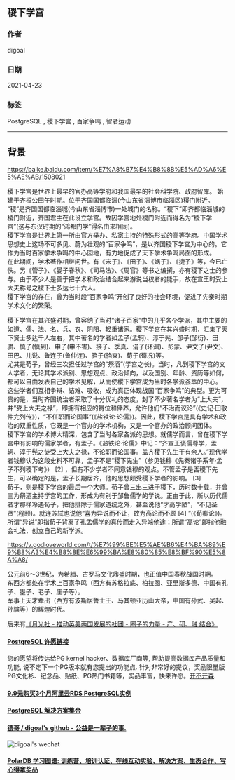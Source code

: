 ## 稷下学宫  
    
### 作者    
digoal    
    
### 日期    
2021-04-23     
    
### 标签    
PostgreSQL , 稷下学宫 , 百家争鸣 , 智者运动  
    
----    
    
## 背景    
    
https://baike.baidu.com/item/%E7%A8%B7%E4%B8%8B%E5%AD%A6%E5%AE%AB/1508021  
  
稷下学宫是世界上最早的官办高等学府和我国最早的社会科学院、政府智库。  始建于齐桓公田午时期。位于齐国国都临淄(今山东省淄博市临淄区)稷门附近。  
“稷”是齐国国都临淄城(今山东省淄博市)一处城门的名称。“稷下”即齐都临淄城的稷门附近，齐国君主在此设立学宫。故因学宫地处稷门附近而得名为“稷下学宫”(这与东汉时期的“鸿都门学”得名由来相同)。  
稷下学宫是世界上第一所由官方举办、私家主持的特殊形式的高等学府。中国学术思想史上这场不可多见、蔚为壮观的“百家争鸣”，是以齐国稷下学宫为中心的。它作为当时百家学术争鸣的中心园地，有力地促成了天下学术争鸣局面的形成。  
在此期间，学术著作相继问世。有《宋子》、《田子》、《蜗子》、《捷子》等，今已亡佚。另《管子》、《晏子春秋》、《司马法》、《周官》等书之编撰，亦有稷下之士的参与。由于不少人是善于把学术和政治结合起来游说当权者的能手，故在宣王时受上大夫称号之稷下士多达七十六人。  
稷下学宫的存在，曾为当时段“百家争鸣”开创了良好的社会环境，促进了先秦时期学术文化的繁荣。  
  
稷下学宫在其兴盛时期，曾容纳了当时“诸子百家”中的几乎各个学派，其中主要的如道、儒、法、名、兵、农、阴阳、轻重诸家。稷下学宫在其兴盛时期，汇集了天下贤士多达千人左右，其中著名的学者如孟子(孟轲)、淳于髡、邹子(邹衍)、田骈、慎子(慎到)、申子(申不害)、接子、季真、涓子(环渊)、彭蒙、尹文子(尹文)、田巴、儿说、鲁连子(鲁仲连)、驺子(驺奭)、荀子(荀况)等。  
尤其是荀子，曾经三次担任过学宫的“祭酒”(学宫之长)。当时，凡到稷下学宫的文人学者，无论其学术派别、思想观点、政治倾向，以及国别、年龄、资历等如何，都可以自由发表自己的学术见解，从而使稷下学宫成为当时各学派荟萃的中心。  
这些学者们互相争辩、诘难、吸收，成为真正体现战国“百家争鸣”的典型。更为可贵的是，当时齐国统治者采取了十分优礼的态度，封了不少著名学者为“上大夫”，并“受上大夫之禄”，即拥有相应的爵位和俸养，允许他们“不治而议论”(《史记·田敬仲完列传》)，“不任职而论国事”(《盐铁论·论儒》)。因此，稷下学宫是具有学术和政治的双重性质，它既是一个官办的学术机构，又是一个官办的政治顾问团体。  
稷下学宫的学术博大精深，包含了当时各家各派的思想。就儒学而言，曾在稷下学宫中有影响的儒家学者，有孟子。《盐铁论·论儒》中记：“齐宣王褒儒尊学，孟轲、淳于髡之徒受上大夫之禄，不论职而论国事。盖齐稷下先生干有余人。”现代学者钱穆认为这段史料不可靠，孟子不是“稷下先生”（参见钱穆《先秦诸子系年·孟子不列稷下考》） [2]  ，但有不少学者不同意钱穆的观点。不管孟子是否稷下先生，可以确定的是，孟子长期居齐，他的思想颇受稷下学者的影响。 [3]   
荀子，则是稷下学宫的最后一个大师。荀子曾三出三进于稷下，历时数十载，并曾三为祭酒主持学宫的工作，形成为有别于邹鲁儒学的学说。正由于此，所以历代儒者才那样冷遇荀子，把他排除于儒家道统之外，甚至说他“才高学陋”，“不见圣贤”(程颐)。就连苏轼也说他“喜为异说而不让，敢为高论而不顾 [4]  ”(《荀卿论》)。所谓“异说”即指荀子背离了孔孟儒学的真传而走入异端他途；所谓“高论”即指他融会礼法，创立自己的新学派。  
  
  
https://v.godloveworld.com/t/%E7%99%BE%E5%AE%B6%E4%BA%89%E9%B8%A3%E4%B8%8E%E6%99%BA%E8%80%85%E8%BF%90%E5%8A%A8/  
  
公元前6～3世纪，为希腊、古罗马文化鼎盛时期，也正值中国春秋战国时期。  
东西方都处在学术上百家争鸣（西方有苏格拉底、柏拉图、亚里斯多德、中国有孔子、墨子、老子、庄子等）。  
军事上天才辈出（西方有波斯居鲁士王、马其顿亚历山大帝，中国有孙武、吴起、孙膑等）的辉煌时代。  
  
后来有[《月光社 - 推动英美两国发展的社团 - 圈子的力量 - 产、研、融 结合》](../202103/20210316_04.md)    
    
  
#### [PostgreSQL 许愿链接](https://github.com/digoal/blog/issues/76 "269ac3d1c492e938c0191101c7238216")
您的愿望将传达给PG kernel hacker、数据库厂商等, 帮助提高数据库产品质量和功能, 说不定下一个PG版本就有您提出的功能点. 针对非常好的提议，奖励限量版PG文化衫、纪念品、贴纸、PG热门书籍等，奖品丰富，快来许愿。[开不开森](https://github.com/digoal/blog/issues/76 "269ac3d1c492e938c0191101c7238216").  
  
  
#### [9.9元购买3个月阿里云RDS PostgreSQL实例](https://www.aliyun.com/database/postgresqlactivity "57258f76c37864c6e6d23383d05714ea")
  
  
#### [PostgreSQL 解决方案集合](https://yq.aliyun.com/topic/118 "40cff096e9ed7122c512b35d8561d9c8")
  
  
#### [德哥 / digoal's github - 公益是一辈子的事.](https://github.com/digoal/blog/blob/master/README.md "22709685feb7cab07d30f30387f0a9ae")
  
  
![digoal's wechat](../pic/digoal_weixin.jpg "f7ad92eeba24523fd47a6e1a0e691b59")
  
  
#### [PolarDB 学习图谱: 训练营、培训认证、在线互动实验、解决方案、生态合作、写心得拿奖品](https://www.aliyun.com/database/openpolardb/activity "8642f60e04ed0c814bf9cb9677976bd4")
  
